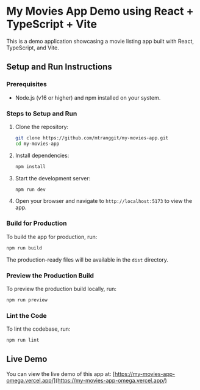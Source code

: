 # My Movies App Demo using React + TypeScript + Vite

This is a demo application showcasing a movie listing app built with React, TypeScript, and Vite.

## Setup and Run Instructions

### Prerequisites
- Node.js (v16 or higher) and npm installed on your system.

### Steps to Setup and Run
1. Clone the repository:
   ```bash
   git clone https://github.com/mtranggit/my-movies-app.git
   cd my-movies-app
   ```

2. Install dependencies:
   ```bash
   npm install
   ```

3. Start the development server:
   ```bash
   npm run dev
   ```

4. Open your browser and navigate to `http://localhost:5173` to view the app.

### Build for Production
To build the app for production, run:
```bash
npm run build
```
The production-ready files will be available in the `dist` directory.

### Preview the Production Build
To preview the production build locally, run:
```bash
npm run preview
```

### Lint the Code
To lint the codebase, run:
```bash
npm run lint
```

## Live Demo
You can view the live demo of this app at: [https://my-movies-app-omega.vercel.app/](https://my-movies-app-omega.vercel.app/)